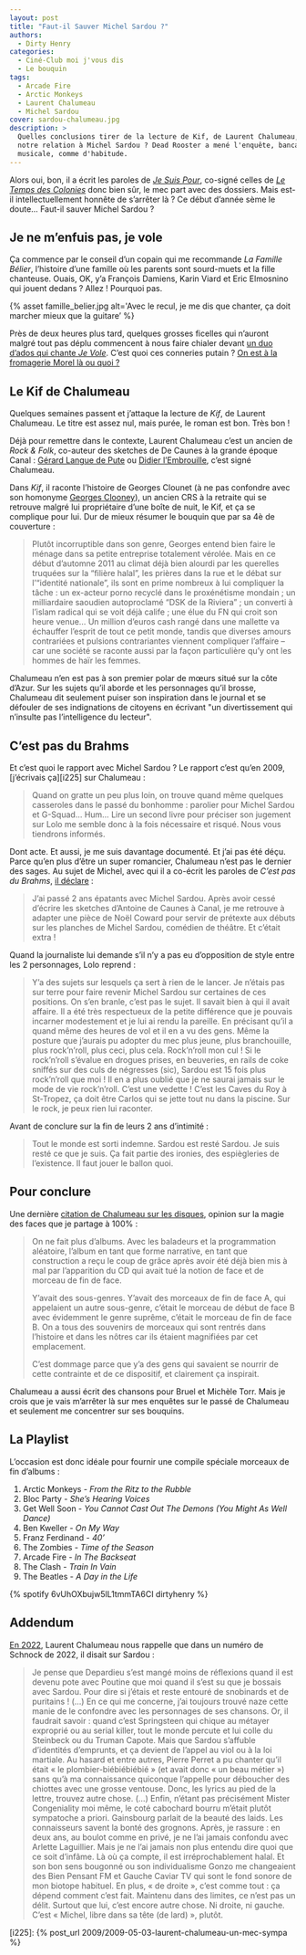 ```yaml
---
layout: post
title: "Faut-il Sauver Michel Sardou ?"
authors:
  - Dirty Henry
categories:
  - Ciné-Club moi j'vous dis
  - Le bouquin
tags:
  - Arcade Fire
  - Arctic Monkeys
  - Laurent Chalumeau
  - Michel Sardou
cover: sardou-chalumeau.jpg
description: >
  Quelles conclusions tirer de la lecture de Kif, de Laurent Chalumeau, sur
  notre relation à Michel Sardou ? Dead Rooster a mené l'enquête, bancale et
  musicale, comme d'habitude.
---
```


Alors oui, bon, il a écrit les paroles de [_Je Suis Pour_][1], co-signé celles
de [_Le Temps des Colonies_][2] donc bien sûr, le mec part avec des dossiers.
Mais est-il intellectuellement honnête de s’arrêter là ? Ce début d’année sème
le doute… Faut-il sauver Michel Sardou ?

## Je ne m’enfuis pas, je vole

Ça commence par le conseil d’un copain qui me recommande _La Famille Bélier_,
l’histoire d’une famille où les parents sont sourd-muets et la fille chanteuse.
Ouais, OK, y’a François Damiens, Karin Viard et Eric Elmosnino qui jouent
dedans ? Allez ! Pourquoi pas.

{% asset famille_belier.jpg alt='Avec le recul, je me dis que chanter, ça doit marcher mieux que la guitare’ %}

Près de deux heures plus tard, quelques grosses ficelles qui n’auront malgré
tout pas déplu commencent à nous faire chialer devant [un duo d’ados qui chante
_Je Vole_][3]. C’est quoi ces conneries putain ? [On est à la fromagerie Morel
là ou quoi ?][4]

## Le Kif de Chalumeau

Quelques semaines passent et j’attaque la lecture de _Kif_, de Laurent
Chalumeau. Le titre est assez nul, mais purée, le roman est bon. Très bon !

Déjà pour remettre dans le contexte, Laurent Chalumeau c’est un ancien de _Rock
& Folk_, co-auteur des sketches de De Caunes à la grande époque Canal : [Gérard
Langue de Pute][5] ou [Didier l’Embrouille][6], c’est signé Chalumeau.

Dans _Kif_, il raconte l’histoire de Georges Clounet (à ne pas confondre avec
son homonyme [Georges Clooney][7]), un ancien CRS à la retraite qui se retrouve
malgré lui propriétaire d’une boîte de nuit, le Kif, et ça se complique pour
lui. Dur de mieux résumer le bouquin que par sa 4è de couverture :

> Plutôt incorruptible dans son genre, Georges entend bien faire le ménage dans
> sa petite entreprise totalement vérolée. Mais en ce début d’automne 2011 au
> climat déjà bien alourdi par les querelles truquées sur la “filière halal”,
> les prières dans la rue et le débat sur l’“identité nationale”, ils sont en
> prime nombreux à lui compliquer la tâche : un ex-acteur porno recyclé dans le
> proxénétisme mondain ; un milliardaire saoudien autoproclamé “DSK de la
> Riviera” ; un converti à l’islam radical qui se voit déjà calife ; une élue du
> FN qui croit son heure venue… Un million d’euros cash rangé dans une mallette
> va échauffer l’esprit de tout ce petit monde, tandis que diverses amours
> contrariées et pulsions contrariantes viennent compliquer l’affaire – car une
> société se raconte aussi par la façon particulière qu’y ont les hommes de haïr
> les femmes.

Chalumeau n’en est pas à son premier polar de mœurs situé sur la côte d’Azur.
Sur les sujets qu’il aborde et les personnages qu’il brosse, Chalumeau dit
seulement puiser son inspiration dans le journal et se défouler de ses
indignations de citoyens en écrivant "un divertissement qui n’insulte pas
l’intelligence du lecteur".

## C’est pas du Brahms

Et c’est quoi le rapport avec Michel Sardou ? Le rapport c’est qu’en 2009,
[j’écrivais ça][i225] sur Chalumeau :

> Quand on gratte un peu plus loin, on trouve quand même quelques casseroles
> dans le passé du bonhomme : parolier pour Michel Sardou et G-Squad… Hum… Lire
> un second livre pour préciser son jugement sur Lolo me semble donc à la fois
> nécessaire et risqué. Nous vous tiendrons informés.

Dont acte. Et aussi, je me suis davantage documenté. Et j’ai pas été déçu. Parce
qu’en plus d’être un super romancier, Chalumeau n’est pas le dernier des sages.
Au sujet de Michel, avec qui il a co-écrit les paroles de _C’est pas du Brahms_,
[il déclare][9] :

> J’ai passé 2 ans épatants avec Michel Sardou. Après avoir cessé d’écrire les
> sketches d’Antoine de Caunes à Canal, je me retrouve à adapter une pièce de
> Noël Coward pour servir de prétexte aux débuts sur les planches de Michel
> Sardou, comédien de théâtre. Et c’était extra !

Quand la journaliste lui demande s’il n’y a pas eu d’opposition de style entre
les 2 personnages, Lolo reprend :

> Y’a des sujets sur lesquels ça sert à rien de le lancer. Je n’étais pas sur
> terre pour faire revenir Michel Sardou sur certaines de ces positions. On s’en
> branle, c’est pas le sujet. Il savait bien à qui il avait affaire. Il a été
> très respectueux de la petite différence que je pouvais incarner modestement
> et je lui ai rendu la pareille. En précisant qu’il a quand même des heures de
> vol et il en a vu des gens. Même la posture que j’aurais pu adopter du mec
> plus jeune, plus branchouille, plus rock’n’roll, plus ceci, plus cela.
> Rock’n’roll mon cul ! Si le rock’n’roll s’évalue en drogues prises, en
> beuveries, en rails de coke sniffés sur des culs de négresses (sic), Sardou
> est 15 fois plus rock’n’roll que moi ! Il en a plus oublié que je ne saurai
> jamais sur le mode de vie rock’n’roll. C’est une vedette ! C’est les Caves du
> Roy à St-Tropez, ça doit être Carlos qui se jette tout nu dans la piscine. Sur
> le rock, je peux rien lui raconter.

Avant de conclure sur la fin de leurs 2 ans d’intimité :

> Tout le monde est sorti indemne. Sardou est resté Sardou. Je suis resté ce que
> je suis. Ça fait partie des ironies, des espiègleries de l’existence. Il faut
> jouer le ballon quoi.

## Pour conclure

Une dernière [citation de Chalumeau sur les disques][10], opinion sur la magie
des faces que je partage à 100% :

> On ne fait plus d’albums. Avec les baladeurs et la programmation aléatoire,
> l’album en tant que forme narrative, en tant que construction a reçu le coup
> de grâce après avoir été déjà bien mis à mal par l’apparition du CD qui avait
> tué la notion de face et de morceau de fin de face.
>
> Y’avait des sous-genres. Y’avait des morceaux de fin de face A, qui appelaient
> un autre sous-genre, c’était le morceau de début de face B avec évidemment le
> genre suprême, c’était le morceau de fin de face B. On a tous des souvenirs de
> morceaux qui sont rentrés dans l’histoire et dans les nôtres car ils étaient
> magnifiées par cet emplacement.
>
> C’est dommage parce que y’a des gens qui savaient se nourrir de cette
> contrainte et de ce dispositif, et clairement ça inspirait.

Chalumeau a aussi écrit des chansons pour Bruel et Michèle Torr. Mais je crois
que je vais m’arrêter là sur mes enquêtes sur le passé de Chalumeau et seulement
me concentrer sur ses bouquins.

## La Playlist

L’occasion est donc idéale pour fournir une compile spéciale morceaux de fin
d’albums :

1. Arctic Monkeys - _From the Ritz to the Rubble_
2. Bloc Party - _She’s Hearing Voices_
3. Get Well Soon - _You Cannot Cast Out The Demons (You Might As Well Dance)_
4. Ben Kweller - _On My Way_
5. Franz Ferdinand - _40’_
6. The Zombies - _Time of the Season_
7. Arcade Fire - _In The Backseat_
8. The Clash - _Train In Vain_
9. The Beatles - _A Day in the Life_

{% spotify 6vUhOXbujw5lL1tmmTA6CI dirtyhenry %}

## Addendum

[En 2022][11], Laurent Chalumeau nous rappelle que dans un numéro de Schnock de
2022, il disait sur Sardou :

> Je pense que Depardieu s’est mangé moins de réflexions quand il est devenu
> pote avec Poutine que moi quand il s’est su que je bossais avec Sardou. Pour
> dire si j’étais et reste entouré de snobinards et de puritains ! (…) En ce qui
> me concerne, j’ai toujours trouvé naze cette manie de le confondre avec les
> personnages de ses chansons. Or, il faudrait savoir : quand c’est Springsteen
> qui chique au métayer exproprié ou au serial killer, tout le monde percute et
> lui colle du Steinbeck ou du Truman Capote. Mais que Sardou s’affuble
> d’identités d’emprunts, et ça devient de l’appel au viol ou à la loi martiale.
> Au hasard et entre autres, Pierre Perret a pu chanter qu’il était « le
> plombier-biébiébiébié » (et avait donc « un beau métier ») sans qu’à ma
> connaissance quiconque l’appelle pour déboucher des chiottes avec une grosse
> ventouse. Donc, les lyrics au pied de la lettre, trouvez autre chose. (…)
> Enfin, n’étant pas précisément Mister Congeniality moi même, le coté cabochard
> bourru m’était plutôt sympatoche a priori. Gainsbourg parlait de la beauté des
> laids. Les connaisseurs savent la bonté des grognons. Après, je rassure : en
> deux ans, au boulot comme en privé, je ne l’ai jamais confondu avec Arlette
> Laguillier. Mais je ne l’ai jamais non plus entendu dire quoi que ce soit
> d’infâme. Là où ça compte, il est irréprochablement halal. Et son bon sens
> bougonné ou son individualisme Gonzo me changeaient des Bien Pensant FM et
> Gauche Caviar TV qui sont le fond sonore de mon biotope habituel. En plus,
> « de droite », c’est comme tout : ça dépend comment c’est fait. Maintenu dans
> des limites, ce n’est pas un délit. Surtout que lui, c’est encore autre chose.
> Ni droite, ni gauche. C’est « Michel, libre dans sa tête (de lard) », plutôt.

[1]: https://www.paroles.net/michel-sardou/paroles-je-suis-pour
[2]: https://www.paroles.net/michel-sardou/paroles-le-temps-des-colonies
[3]: https://youtu.be/McF-ZsJi9Qo
[4]: https://youtu.be/Ihlr1GZhBXw
[5]: https://youtu.be/YL-tKWyrzuk
[6]: https://youtu.be/5iSeilVIvXU
[7]: https://georgesclooney.blogspot.fr
[9]: https://youtu.be/4OWp0nT9P0Y
[10]: https://youtu.be/Etu2yx_oEsg
[11]: https://www.facebook.com/laurentchalumeaupro/posts/3009838602616382

[i225]: {% post_url 2009/2009-05-03-laurent-chalumeau-un-mec-sympa %}
